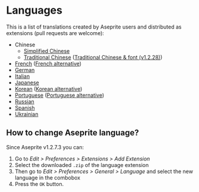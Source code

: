 # Languages

This is a list of translations created by Aseprite users and
distributed as extensions (pull requests are welcome):

* Chinese
  * [Simplified Chinese](https://steamcommunity.com/sharedfiles/filedetails/?id=1333477949)
  * [Traditional Chinese](https://github.com/chongx1an/aseprite-TraditionalChineseExtension) ([Traditional Chinese & font (v1.2.28)](https://github.com/SiderealArt/Aseprite-Traditional-Chinese-Translation))
* [French](https://github.com/realBoubli/Aseprite-French-Translation) ([French alternative](https://github.com/farvardin/aseprite_french))
* [German](https://github.com/dotheflopboy/Aseprite-German-Translation)
* [Italian](https://github.com/FabianoIlCapo/aseprite_italian)
* [Japanese](http://wikiwiki.jp/aseprite/?%C6%FC%CB%DC%B8%EC%B2%BD%A5%D5%A5%A1%A5%A4%A5%EB%A4%CE%A5%C0%A5%A6%A5%F3%A5%ED%A1%BC%A5%C9)
* [Korean](https://imbada.github.io/Aseprite-Korean/) ([Korean alternative](http://eternalworld.tistory.com/531))
* [Portuguese](https://github.com/puddiCria/aseprite-pt-br) ([Portuguese alternative](https://github.com/Inky1003/aseprite-em-portugues))
* [Russian](https://github.com/lufog/aseprite-language-russian)
* [Spanish](https://github.com/raxdraws/aseprite-spanish)
* [Ukrainian](https://github.com/Steenuga/aseprite-language-ukrainian)

## How to change Aseprite language?

Since Aseprite v1.2.7.3 you can:

1. Go to *Edit > Preferences > Extensions > Add Extension*
2. Select the downloaded `.zip` of the language extension
3. Then go to *Edit > Preferences > General > Language* and select the
   new language in the combobox
4. Press the `OK` button.
